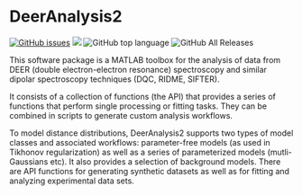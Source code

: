 # DeerAnalysis2

<a href="https://github.com/luisfabib/DeerAnalysis2/issues"><img alt="GitHub issues" src="https://img.shields.io/github/issues/luisfabib/DeerAnalysis2"></a>
<img src="https://img.shields.io/github/license/mashape/apistatus.svg"></img>
<img alt="GitHub top language" src="https://img.shields.io/github/languages/top/luisfabib/DeerAnalysis2">
<img alt="GitHub All Releases" src="https://img.shields.io/github/downloads/luisfabib/DeerAnalysis/total">

This software package is a MATLAB toolbox for the analysis of data from DEER (double electron-electron resonance) spectroscopy and similar dipolar spectroscopy techniques (DQC, RIDME, SIFTER).

It consists of a collection of functions (the API) that provides a series of functions that perform single processing or fitting tasks. They can be combined in scripts to generate custom analysis workflows.

To model distance distributions, DeerAnalysis2 supports two types of model classes and associated workflows: parameter-free models (as used in Tikhonov regularization) as well as a series of parameterized models (mutli-Gaussians etc). It also provides a selection of background models. There are API functions for generating synthetic datasets as well as for fitting and analyzing experimental data sets.
